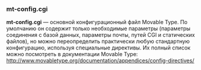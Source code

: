 ### mt-config.cgi

**mt-config.cgi** — основной конфигурационный файл Movable Type. По умолчанию он содержит только необходимые параметры (параметры соединения с базой данных, параметры почты, путей CGI и статических файлов), но можно переопределить практически любую стандартную конфигурацию, используя специальные директивы. Их полный список можно посмотреть в документации Movable Type:
http://www.movabletype.org/documentation/appendices/config-directives/

